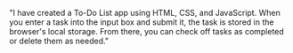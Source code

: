 "I have created a To-Do List app using HTML, CSS, and JavaScript. When you enter a task into the input box and submit it, the task is stored in the browser's local storage. From there, you can check off tasks as completed or delete them as needed."
